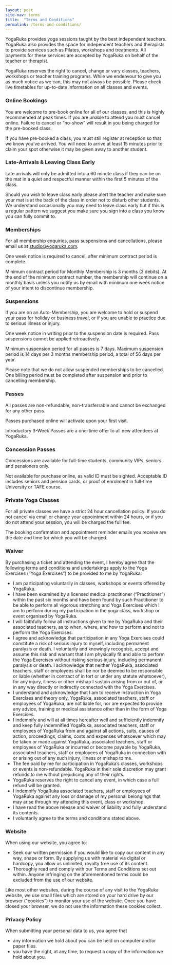 ```yaml
---
layout: post
site-nav: terms
title:  "Terms and Conditions"
permalink: /terms-and-conditions/
---
```


YogaRuka provides yoga sessions taught by the best independent teachers. YogaRuka also provides the space for independent teachers and therapists to provide services such as Pilates, workshops and treatments. All payments for these services are accepted by YogaRuka on behalf of the teacher or therapist.

YogaRuka reserves the right to cancel, change or vary classes, teachers, workshops or teacher training programs. While we endeavour to give you as much notice as we can, this may not always be possible. Please check live timetables for up-to-date information on all classes and events.


### Online Bookings

You are welcome to pre-book online for all of our classes, and this is highly recommended at peak times. If you are unable to attend you must cancel online. Failure to cancel or “no-show” will result in you being charged for the pre-booked class.

If you have pre-booked a class, you must still register at reception so that we know you’ve arrived.
You will need to arrive at least 15 minutes prior to claim your spot otherwise it may be given away to another student.


### Late-Arrivals & Leaving Class Early

Late arrivals will only be admitted into a 60 minute class if they can be on the mat in a quiet and respectful manner within the first 5 minutes of the class.

Should you wish to leave class early please alert the teacher and make sure your mat is at the back of the class in order not to disturb other students. We understand occasionally you may need to leave class early but if this is a regular pattern we suggest you make sure you sign into a class you know you can fully commit to.


### Memberships

For all membership enquiries, pass suspensions and cancellations, please email us at studio@yogaruka.com.

One week notice is required to cancel, after minimum contract period is complete.

Minimum contract period for Monthly Membership is 3 months (3 debits). At the end of the minimum contract number, the membership will continue on a monthly basis unless you notify us by email with minimum one week notice of your intent to discontinue membership.


### Suspensions

If you are on an Auto-Membership, you are welcome to hold or suspend your pass for holiday or business travel, or if you are unable to practice due to serious illness or injury. 

One week notice in writing prior to the suspension date is required. Pass suspensions cannot be applied retroactively.

Minimum suspension period for all passes is 7 days. Maximum suspension period is 14 days per 3 months membership period, a total of 56 days per year.

Please note that we do not allow suspended memberships to be cancelled. One billing period must be completed after suspension and prior to cancelling membership.


### Passes

All passes are non-refundable, non-transferrable and cannot be exchanged for any other pass.

Passes purchased online will activate upon your first visit.

Introductory 3-Week Passes are a one-time offer to all new attendees at YogaRuka.


### Concession Passes

Concessions are available for full-time students, community VIPs, seniors and pensioners only.

Not available for purchase online, as valid ID must be sighted. Acceptable ID includes seniors and pension cards, or proof of enrolment in full-time University or TAFE course.


### Private Yoga Classes

For all private classes we have a strict 24 hour cancellation policy. If you do not cancel via email or change your appointment within 24 hours, or if you do not attend your session, you will be charged the full fee.

The booking confirmation and appointment reminder emails you receive are the date and time for which you will be charged.


### Waiver

By purchasing a ticket and attending the event, I hereby agree that the following terms and conditions and undertakings apply to the Yoga Exercises (“Yoga Exercises”) to be provided to me by YogaRuka:

- I am participating voluntarily in classes, workshops or events offered by YogaRuka.
- I have been examined by a licensed medical practitioner (“Practitioner”) within the past six months and have been found by such Practitioner to be able to perform all vigorous stretching and Yoga Exercises which I am to perform during my participation in the yoga class, workshop or event organised by YogaRuka.
- I will faithfully follow all instructions given to me by YogaRuka and their associated teachers, as to when, where, and how to perform and not to perform the Yoga Exercises.
- I agree and acknowledge that participation in any Yoga Exercises could constitute a risk of serious injury to myself, including permanent paralysis or death. I voluntarily and knowingly recognise, accept and assume this risk and warrant that I am physically fit and able to perform the Yoga Exercises without risking serious injury, including permanent paralysis or death. I acknowledge that neither YogaRuka, associated teachers, staff or employees shall be nor be deemed to be responsible or liable (whether in contract of in tort or under any statute whatsoever), for any injury, illness or other mishap I sustain arising from or out of, or in any way directly or indirectly connected with the Yoga Exercises.
- I understand and acknowledge that I am to receive instruction in Yoga Exercises and theory only. YogaRuka, associated teachers, staff or employees of YogaRuka, are not liable for, nor are expected to provide any advice, training or medical assistance other than in the form of Yoga Exercises.
- I indemnify and will at all times hereafter well and sufficiently indemnify and keep fully indemnified YogaRuka, associated teachers, staff or employees of YogaRuka from and against all actions, suits, causes of action, proceedings, claims, costs and expenses whatsoever which may be taken or made against YogaRuka, associated teachers, staff or employees of YogaRuka or incurred or become payable by YogaRuka, associated teachers, staff or employees of YogaRuka in connection with or arising out of any such injury, illness or mishap to me.
- The fee paid by me for participation in YogaRuka’s classes, workshops or events is non-refundable. YogaRuka in their sole discretion may grant refunds to me without prejudicing any of their rights.
- YogaRuka reserves the right to cancel any event, in which case a full refund will be granted.
- I indemnify YogaRuka associated teachers, staff or employees of YogaRuka against any loss or damage of my personal belongings that may arise through my attending this event, class or workshop.
- I have read the above release and waiver of liability and fully understand its contents.
- I voluntarily agree to the terms and conditions stated above.


### Website

When using our website, you agree to:

- Seek our written permission if you would like to copy our content in any way, shape or form. By supplying us with material via digital or hardcopy, you allow us unlimited, royalty free use of its content.
- Thoroughly read and comply with our Terms and Conditions set out within. Anyone infringing on the aforementioned terms could be excluded from the use of our website.

Like most other websites, during the course of any visit to the YogaRuka website, we use small files which are stored on your hard drive by our browser ("cookies") to monitor your use of the website. Once you have closed your browser, we do not use the information these cookies collect.


### Privacy Policy

When submitting your personal data to us, you agree that

- any information we hold about you can be held on computer and/or paper files.
- you have the right, at any time, to request a copy of the information we hold about you.